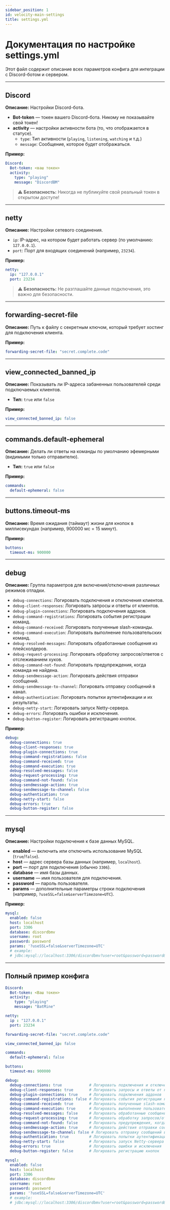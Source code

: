 ```yaml
---
sidebar_position: 1
id: velocity-main-settings
title: settings.yml
---
```


# Документация по настройке settings.yml

Этот файл содержит описание всех параметров конфига для интеграции с Discord-ботом и сервером.

---

## Discord

**Описание:** Настройки Discord-бота.

- **Bot-token** — токен вашего Discord-бота. Никому не показывайте свой токен!
- **activity** — настройки активности бота (то, что отображается в статусе).
  - `type`: Тип активности (`playing`, `listening`, `watching` и т.д.)
  - `message`: Сообщение, которое будет отображаться.

**Пример:**
```yaml
Discord:
  Bot-token: <ваш токен>
  activity:
    type: "playing"
    message: "DiscordBM"
```

> ⚠️ **Безопасность:** Никогда не публикуйте свой реальный токен в открытом доступе!

---

## netty

**Описание:** Настройки сетевого соединения.
- `ip`: IP-адрес, на котором будет работать сервер (по умолчанию: `127.0.0.1`).
- `port`: Порт для входящих соединений (например, `23234`).

**Пример:**
```yaml
netty:
  ip: "127.0.0.1"
  port: 23234
```
> ⚠️ **Безопасность:** Не разглашайте данные подключения, это важно для безопасности.

---

## forwarding-secret-file

**Описание:** Путь к файлу с секретным ключом, который требует хостинг для подключения клиента.

**Пример:**
```yaml
forwarding-secret-file: "secret.complete.code"
```

---

## view_connected_banned_ip

**Описание:** Показывать ли IP-адреса забаненных пользователей среди подключаемых клиентов.
- **Тип:** `true` или `false`

**Пример:**
```yaml
view_connected_banned_ip: false
```

---

## commands.default-ephemeral

**Описание:** Делать ли ответы на команды по умолчанию эфемерными (видимыми только отправителю).
- **Тип:** `true` или `false`

**Пример:**
```yaml
commands:
  default-ephemeral: false
```

---

## buttons.timeout-ms

**Описание:** Время ожидания (таймаут) жизни для кнопок в миллисекундах (например, 900000 мс = 15 минут).

**Пример:**
```yaml
buttons:
  timeout-ms: 900000
```

---

## debug

**Описание:** Группа параметров для включения/отключения различных режимов отладки.

- `debug-connections`: Логировать подключения и отключения клиентов.
- `debug-client-responses`: Логировать запросы и ответы от клиентов.
- `debug-plugin-connections`: Логировать подключения аддонов.
- `debug-command-registrations`: Логировать события регистрации команд.
- `debug-command-received`: Логировать полученные slash-команды.
- `debug-command-execution`: Логировать выполнение пользовательских команд.
- `debug-resolved-messages`: Логировать обработанные сообщения из плейсхолдеров.
- `debug-request-processing`: Логировать обработку запросов/ответов с отслеживанием хуков.
- `debug-command-not-found`: Логировать предупреждения, когда команда не найдена.
- `debug-sendmessage-action`: Логировать действия отправки сообщений.
- `debug-sendmessage-to-channel`: Логировать отправку сообщений в канал.
- `debug-authentication`: Логировать попытки аутентификации и их результаты.
- `debug-netty-start`: Логировать запуск Netty-сервера.
- `debug-errors`: Логировать ошибки и исключения.
- `debug-button-register`: Логировать регистрацию кнопок.

**Пример:**
```yaml
debug:
  debug-connections: true
  debug-client-responses: true
  debug-plugin-connections: true
  debug-command-registrations: false
  debug-command-received: true
  debug-command-execution: true
  debug-resolved-messages: false
  debug-request-processing: true
  debug-command-not-found: false
  debug-sendmessage-action: true
  debug-sendmessage-to-channel: false
  debug-authentication: true
  debug-netty-start: false
  debug-errors: true
  debug-button-register: false
```

---

## mysql

**Описание:** Настройки подключения к базе данных MySQL.

- **enabled** — включить или отключить использование MySQL (`true`/`false`).
- **host** — адрес сервера базы данных (например, `localhost`).
- **port** — порт для подключения (обычно `3306`).
- **database** — имя базы данных.
- **username** — имя пользователя для подключения.
- **password** — пароль пользователя.
- **params** — дополнительные параметры строки подключения (например, `?useSSL=false&serverTimezone=UTC`).

**Пример:**
```yaml
mysql:
  enabled: false
  host: localhost
  port: 3306
  database: discordbmv
  username: root
  password: password
  params: '?useSSL=false&serverTimezone=UTC'
  # example:
  # jdbc:mysql://localhost:3306/discordbmv?user=root&password=password&useSSL=false&serverTimezone=UTC
```

---

## Полный пример конфига

```yaml
Discord:
  Bot-token: <Ваш токен>
  activity:
    type: "playing"
    message: "BatMine"

netty:
  ip : "127.0.0.1"
  port: 23234 

forwarding-secret-file: "secret.complete.code"

view_connected_banned_ip: false

commands:
  default-ephemeral: false

buttons:
  timeout-ms: 900000

debug:
  debug-connections: true            # Логировать подключения и отключения клиентов
  debug-client-responses: true       # Логировать запросы и ответы от клиентов
  debug-plugin-connections: true     # Логировать подключения аддонов
  debug-command-registrations: false # Логировать события регистрации команд
  debug-command-received: true       # Логировать полученные slash-команды
  debug-command-execution: true      # Логировать выполнение пользовательских команд
  debug-resolved-messages: false     # Логировать обработанные сообщения из плейсхолдеров
  debug-request-processing: true     # Логировать обработку запросов/ответов с отслеживанием хуков
  debug-command-not-found: false     # Логировать предупреждения, когда команда не найдена
  debug-sendmessage-action: true     # Логировать действия отправки сообщений
  debug-sendmessage-to-channel: false # Логировать отправку сообщений в канал
  debug-authentication: true         # Логировать попытки аутентификации и их результаты
  debug-netty-start: false           # Логировать запуск Netty-сервера
  debug-errors: true                 # Логировать ошибки и исключения
  debug-button-register: false       # Логировать регистрацию кнопок

mysql:
  enabled: false
  host: localhost
  port: 3306
  database: discordbmv
  username: root
  password: password
  params: '?useSSL=false&serverTimezone=UTC'
  # example:
  # jdbc:mysql://localhost:3306/discordbmv?user=root&password=password&useSSL=false&serverTimezone=UTC
```
